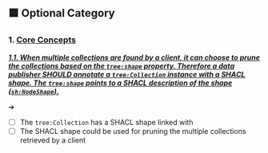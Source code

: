 ## 🟩 Optional Category

### **1. [Core Concepts](https://treecg.github.io/specification/#core-concepts)**

[***1.1. When multiple collections are found by a client, it can choose to prune the collections based on the `tree:shape` property. Therefore a data publisher SHOULD annotate a `tree:Collection` instance with a SHACL shape. The `tree:shape` points to a SHACL description of the shape (`sh:NodeShape`).***](https://treecg.github.io/specification/#multiple-collections) 
  
  ➔ 
 - [ ] The  `tree:Collection`  has a SHACL shape linked with
 - [ ] The SHACL shape could be used for pruning the multiple collections retrieved by a client
